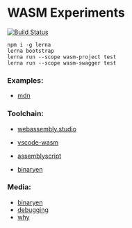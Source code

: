 # WASM Experiments

[![Build Status](https://travis-ci.org/OR13/wasm-experiments.svg?branch=master)](https://travis-ci.org/OR13/wasm-experiments)

```
npm i -g lerna
lerna bootstrap
lerna run --scope wasm-project test
lerna run --scope wasm-swagger test
```

### Examples:

- [mdn](https://github.com/mdn/webassembly-examples)

### Toolchain:

- [webassembly.studio](https://webassembly.studio/?f=gvuw4enb3qk)

- [vscode-wasm](https://marketplace.visualstudio.com/search?term=wasm&target=VSCode&category=All%20categories&sortBy=Relevance)

- [assemblyscript](https://github.com/AssemblyScript/assemblyscript)
- [binaryen](https://github.com/WebAssembly/binaryen)

### Media:
- [binaryen](https://kripken.github.io/talks/binaryen.html#/)
- [debugging](http://webassemblycode.com/how-to-debug-webassemly/)
- [why](https://medium.com/@KevinHoffman/in-search-of-webassembly-2c96ad1d6fe2)
